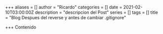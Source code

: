 +++
aliases = []
author = "Ricardo"
categories = []
date = 2021-02-10T03:00:00Z
description = "descripcion del Post"
series = []
tags = []
title = "Blog Despues del reverse y antes de cambiar .gitignore"

+++
Contenido 